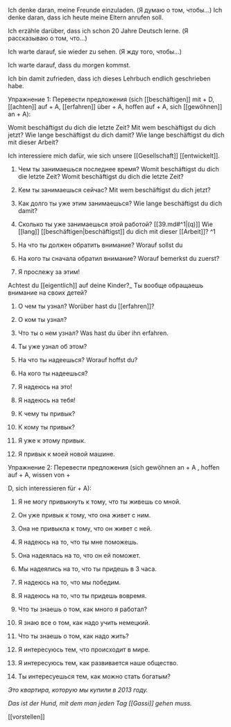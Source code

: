 Ich denke daran, meine Freunde einzuladen. (Я думаю о том, чтобы…)
Ich denke daran, dass ich heute meine Eltern anrufen soll.

Ich erzähle darüber, dass ich schon 20 Jahre Deutsch lerne. (Я рассказываю о том, что…)

Ich warte darauf, sie wieder zu sehen. (Я жду того, чтобы…)

Ich warte darauf, dass du morgen kommst.

Ich bin damit zufrieden, dass ich dieses Lehrbuch endlich geschrieben habe.

Упражнение 1: Перевести предложения 
(sich [[beschäftigen]] mit + D, 
[[achten]] auf + A,
[[erfahren]] über + A, 
hoffen auf + A, 
sich [[gewöhnen]] an + A):

Womit beschäftigst du dich die letzte Zeit? 
Mit wem beschäftigst du dich jetzt? 
Wie lange beschäftigst du dich damit?
Wie lange beschäftigst du dich mit dieser Arbeit?

Ich interessiere mich dafür, wie sich unsere [[Gesellschaft]] [[entwickelt]].


1. Чем ты занимаешься последнее время? Womit beschäftigst du dich die letzte Zeit? 
Womit beschäftigst du dich die letzte Zeit? 

1. Кем ты занимаешься сейчас?
Mit wem beschäftigst du dich jetzt? 

2. Как долго ты уже этим занимаешься?
Wie lange beschäftigst du dich damit?

1. Сколько ты уже занимаешься этой работой?
[[39.md#^1|(q)]] Wie [[lang]] [[beschäftigen|beschäftigst]] du dich mit dieser [[Arbeit]]? ^1


1. На что ты должен обратить внимание?
Worauf sollst du 

1. На кого ты сначала обратил внимание? Worauf bemerkst du zuerst?    


2. Я прослежу за этим!

Achtest du [[eigentlich]] auf deine Kinder?_ Ты вообще обращаешь внимание на своих детей?

1. О чем ты узнал?
Worüber hast du [[erfahren]]? 

1. О ком ты узнал?

2. Что ты о нем узнал? Was hast du über ihn erfahren.

3. Ты уже узнал об этом?

4. На что ты надеешься? Worauf hoffst du?

5. На кого ты надеешься? 

6. Я надеюсь на это!

7. Я надеюсь на тебя!

8. К чему ты привык?

9. К кому ты привык?

10. Я уже к этому привык.

11. Я привык к моей новой машине.

Упражнение 2: Перевести предложения (sich gewöhnen an + А , hoffen auf + A, wissen von +

D, sich interessieren für + A):

1. Я не могу привыкнуть к тому, что ты живешь со мной.

2. Он уже привык к тому, что она живет с ним.

3. Она не привыкла к тому, что он живет с ней.

4. Я надеюсь на то, что ты мне поможешь.

5. Она надеялась на то, что он ей поможет.

6. Мы надеялись на то, что ты придешь в 3 часа.

7. Я надеюсь на то, что мы победим.

8. Я надеюсь на то, что ты придешь вовремя.

9. Что ты знаешь о том, как много я работал?

10. Я знаю все о том, как надо учить немецкий.

11. Что ты знаешь о том, как надо жить?

12. Я интересуюсь тем, что происходит в мире.

13. Я интересуюсь тем, как развивается наше общество.

14. Ты интересуешься тем, как можно стать богатым?

_Это квартира, которую мы купили в 2013 году._

_Das ist der Hund, mit dem man jeden Tag [[Gassi]] gehen muss._

[[vorstellen]]
